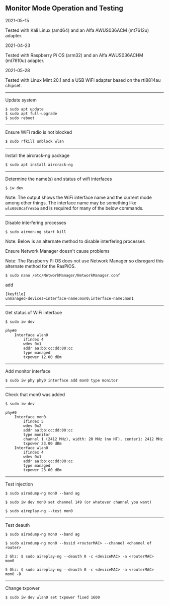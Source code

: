 ## Monitor Mode Operation and Testing

2021-05-15

Tested with Kali Linux (amd64) and an Alfa AWUS036ACM (mt7612u) adapter.

2021-04-23

Tested with Raspberry Pi OS (arm32) and an Alfa AWUS036ACHM (mt7610u) adapter.

2021-05-28

Tested with Linux Mint 20.1 and a USB WiFi adapter based on the rtl8814au chipset.

-----

Update system
```
$ sudo apt update
$ sudo apt full-upgrade
$ sudo reboot
```

-----

Ensure WiFi radio is not blocked
```
$ sudo rfkill unblock wlan
```

-----

Install the aircrack-ng package
```
$ sudo apt install aircrack-ng
```

-----

Determine the name(s) and status of wifi interfaces
```
$ iw dev
```
Note: The output shows the WiFi interface name and the current
mode among other things. The interface name may be something like
`wlx00c0cafre8ba` and is required for many of the below commands.

-----

Disable interfering processes
```
$ sudo airmon-ng start kill
```

Note: Below is an alternate method to disable interfering processes

Ensure Network Manager doesn't cause problems

Note: The Raspberry Pi OS does not use Network Manager so disregard this alternate method for the RasPiOS.
```
$ sudo nano /etc/NetworkManager/NetworkManager.conf
```
add
```
[keyfile]
unmanaged-devices=interface-name:mon0;interface-name:mon1
```

-----

Get status of WiFi interface
```
$ sudo iw dev
```
```
phy#0
	Interface wlan0
		ifindex 4
		wdev 0x1
		addr aa:bb:cc:dd:00:cc
		type managed
		txpower 12.00 dBm
```

-----

Add monitor interface
```
$ sudo iw phy phy0 interface add mon0 type monitor
```

-----

Check that mon0 was added
```
$ sudo iw dev
```
```
phy#0
	Interface mon0
		ifindex 5
		wdev 0x2
		addr aa:bb:cc:dd:00:cc
		type monitor
		channel 1 (2412 MHz), width: 20 MHz (no HT), center1: 2412 MHz
		txpower 23.00 dBm
	Interface wlan0
		ifindex 4
		wdev 0x1
		addr aa:bb:cc:dd:00:cc
		type managed
		txpower 23.00 dBm
```

-----

Test injection
```
$ sudo airodump-ng mon0 --band ag

$ sudo iw dev mon0 set channel 149 (or whatever channel you want)

$ sudo aireplay-ng --test mon0
```

-----

Test deauth
```
$ sudo airodump-ng mon0 --band ag

$ sudo airodump-ng mon0 --bssid <routerMAC> --channel <channel of router>

2 Ghz: $ sudo aireplay-ng --deauth 0 -c <deviceMAC> -a <routerMAC> mon0

5 Ghz: $ sudo aireplay-ng --deauth 0 -c <deviceMAC> -a <routerMAC> mon0 -D
```

-----

Change txpower
```
$ sudo iw dev wlan0 set txpower fixed 1600
```
